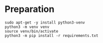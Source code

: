 

# Preparation
```
sudo apt-get -y install python3-venv
python3 -m venv venv
source venv/bin/activate
python3 -m pip install -r requirements.txt
```
